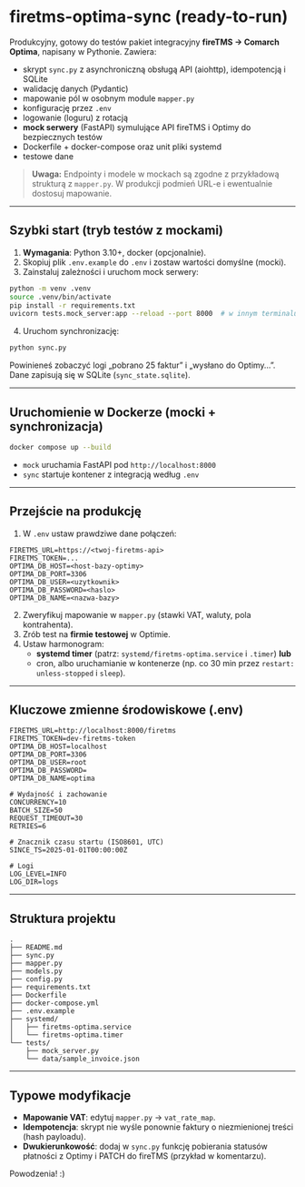 
# firetms-optima-sync (ready-to-run)

Produkcyjny, gotowy do testów pakiet integracyjny **fireTMS → Comarch Optima**, napisany w Pythonie.
Zawiera:
- skrypt `sync.py` z asynchroniczną obsługą API (aiohttp), idempotencją i SQLite
- walidację danych (Pydantic)
- mapowanie pól w osobnym module `mapper.py`
- konfigurację przez `.env`
- logowanie (loguru) z rotacją
- **mock serwery** (FastAPI) symulujące API fireTMS i Optimy do bezpiecznych testów
- Dockerfile + docker-compose oraz unit pliki systemd
- testowe dane

> **Uwaga:** Endpointy i modele w mockach są zgodne z przykładową strukturą z `mapper.py`. W produkcji podmień URL-e i ewentualnie dostosuj mapowanie.

---

## Szybki start (tryb testów z mockami)

1. **Wymagania**: Python 3.10+, docker (opcjonalnie).
2. Skopiuj plik `.env.example` do `.env` i zostaw wartości domyślne (mocki).
3. Zainstaluj zależności i uruchom mock serwery:

```bash
python -m venv .venv
source .venv/bin/activate
pip install -r requirements.txt
uvicorn tests.mock_server:app --reload --port 8000  # w innym terminalu (mocki)
```

4. Uruchom synchronizację:

```bash
python sync.py
```

Powinieneś zobaczyć logi „pobrano 25 faktur” i „wysłano do Optimy…”. Dane zapisują się w SQLite (`sync_state.sqlite`).

---

## Uruchomienie w Dockerze (mocki + synchronizacja)

```bash
docker compose up --build
```

- `mock` uruchamia FastAPI pod `http://localhost:8000`
- `sync` startuje kontener z integracją według `.env`

---

## Przejście na produkcję

1. W `.env` ustaw prawdziwe dane połączeń:
```
FIRETMS_URL=https://<twoj-firetms-api>
FIRETMS_TOKEN=...
OPTIMA_DB_HOST=<host-bazy-optimy>
OPTIMA_DB_PORT=3306
OPTIMA_DB_USER=<uzytkownik>
OPTIMA_DB_PASSWORD=<haslo>
OPTIMA_DB_NAME=<nazwa-bazy>
```
2. Zweryfikuj mapowanie w `mapper.py` (stawki VAT, waluty, pola kontrahenta).
3. Zrób test na **firmie testowej** w Optimie.
4. Ustaw harmonogram:
   - **systemd timer** (patrz: `systemd/firetms-optima.service` i `.timer`) **lub**
   - cron, albo uruchamianie w kontenerze (np. co 30 min przez `restart: unless-stopped` i `sleep`).

---

## Kluczowe zmienne środowiskowe (.env)

```
FIRETMS_URL=http://localhost:8000/firetms
FIRETMS_TOKEN=dev-firetms-token
OPTIMA_DB_HOST=localhost
OPTIMA_DB_PORT=3306
OPTIMA_DB_USER=root
OPTIMA_DB_PASSWORD=
OPTIMA_DB_NAME=optima

# Wydajność i zachowanie
CONCURRENCY=10
BATCH_SIZE=50
REQUEST_TIMEOUT=30
RETRIES=6

# Znacznik czasu startu (ISO8601, UTC)
SINCE_TS=2025-01-01T00:00:00Z

# Logi
LOG_LEVEL=INFO
LOG_DIR=logs
```

---

## Struktura projektu

```
.
├── README.md
├── sync.py
├── mapper.py
├── models.py
├── config.py
├── requirements.txt
├── Dockerfile
├── docker-compose.yml
├── .env.example
├── systemd/
│   ├── firetms-optima.service
│   └── firetms-optima.timer
└── tests/
    ├── mock_server.py
    └── data/sample_invoice.json
```

---

## Typowe modyfikacje

- **Mapowanie VAT**: edytuj `mapper.py` → `vat_rate_map`.
- **Idempotencja**: skrypt nie wyśle ponownie faktury o niezmienionej treści (hash payloadu).
- **Dwukierunkowość**: dodaj w `sync.py` funkcję pobierania statusów płatności z Optimy i PATCH do fireTMS (przykład w komentarzu).

Powodzenia! :)
